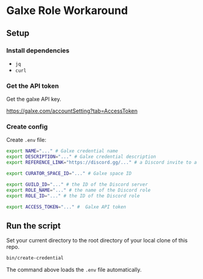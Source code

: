 # Galxe Role Workaround

## Setup

### Install dependencies

- `jq`
- `curl`

### Get the API token

Get the galxe API key.

<https://galxe.com/accountSetting?tab=AccessToken>

### Create config

Create `.env` file:

```bash
export NAME="..." # Galxe credential name
export DESCRIPTION="..." # Galxe credential description
export REFERENCE_LINK="https://discord.gg/..." # a Discord invite to a server with the role

export CURATOR_SPACE_ID="..." # Galxe space ID

export GUILD_ID="..." # the ID of the Discord server
export ROLE_NAME="..." # the name of the Discord role
export ROLE_ID="..." # the ID of the Discord role

export ACCESS_TOKEN="..." #  Galxe API token
```

## Run the script

Set your current directory to the root directory of your local clone of this repo.

```bash
bin/create-credential
```

The command above loads the `.env` file automatically.
